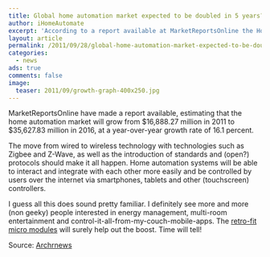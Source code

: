 ```yaml
---
title: Global home automation market expected to be doubled in 5 years?
author: iHomeAutomate
excerpt: 'According to a report available at MarketReportsOnline the Home automation market is expected to double the next 5 years...'
layout: article
permalink: /2011/09/28/global-home-automation-market-expected-to-be-doubled-in-5-years/
categories:
  - news
ads: true
comments: false
image:
  teaser: 2011/09/growth-graph-400x250.jpg
---
```

MarketReportsOnline have made a report available, estimating that the home automation market will grow from $16,888.27 million in 2011 to $35,627.83 million in 2016, at a year-over-year growth rate of 16.1 percent. 

The move from wired to wireless technology with technologies such as Zigbee and Z-Wave, as well as the introduction of standards and (open?) protocols should make it all happen. Home automation systems will be able to interact and integrate with each other more easily and be controlled by users over the internet via smartphones, tablets and other (touchscreen) controllers.

I guess all this does sound pretty familiar. I definitely see more and more (non geeky) people interested in energy management, multi-room entertainment and control-it-all-from-my-couch-mobile-apps. The [retro-fit micro modules][1] will surely help out the boost. Time will tell!

Source: <a href="http://www.achrnews.com/articles/117889-sept-27-2011-global-home-automation-market-expected-to-double-from-2011-to-2016" target="_blank">Archrnews</a>

 [1]: /2011/09/11/z-wave-micro-modules/?lang=nl
